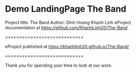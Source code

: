 Demo LandingPage The Band
============================
Project title: The Band
Author: Dinh Hoang Khanh Linh
eProject documentation at https://github.com/KhanhLinh20/The-Band

============================

eProject published at https://khanhlinh20.github.io/The-Band/

============================

Thank you for spending your time to look at our work.
